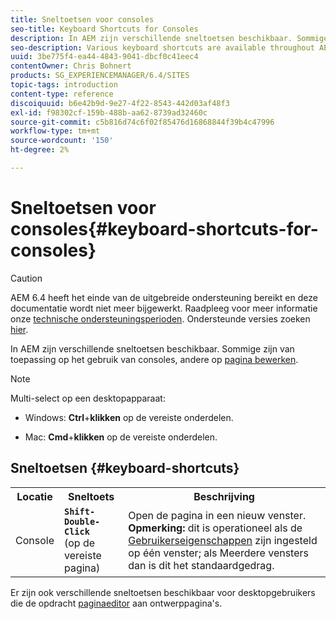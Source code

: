 ```yaml
---
title: Sneltoetsen voor consoles
seo-title: Keyboard Shortcuts for Consoles
description: In AEM zijn verschillende sneltoetsen beschikbaar. Sommige zijn van toepassing op het gebruik van consoles, andere op paginabewerking.
seo-description: Various keyboard shortcuts are available throughout AEM. Some apply to the use of consoles, others to page editing.
uuid: 3be775f4-ea44-4843-9041-dbcf0c41eec4
contentOwner: Chris Bohnert
products: SG_EXPERIENCEMANAGER/6.4/SITES
topic-tags: introduction
content-type: reference
discoiquuid: b6e42b9d-9e27-4f22-8543-442d03af48f3
exl-id: f98302cf-159b-488b-aa62-8739ad32460c
source-git-commit: c5b816d74c6f02f85476d16868844f39b4c47996
workflow-type: tm+mt
source-wordcount: '150'
ht-degree: 2%

---
```


# Sneltoetsen voor consoles{#keyboard-shortcuts-for-consoles}

>[!CAUTION]
>
>AEM 6.4 heeft het einde van de uitgebreide ondersteuning bereikt en deze documentatie wordt niet meer bijgewerkt. Raadpleeg voor meer informatie onze [technische ondersteuningsperioden](https://helpx.adobe.com/support/programs/eol-matrix.html). Ondersteunde versies zoeken [hier](https://experienceleague.adobe.com/docs/).

In AEM zijn verschillende sneltoetsen beschikbaar. Sommige zijn van toepassing op het gebruik van consoles, andere op [pagina bewerken](/help/sites-classic-ui-authoring/classic-page-author-keyboard-shortcuts.md).

>[!NOTE]
>
>Multi-select op een desktopapparaat:
>
>* Windows: **Ctrl**+**klikken** op de vereiste onderdelen.
>
>* Mac: **Cmd**+**klikken** op de vereiste onderdelen.
>


## Sneltoetsen {#keyboard-shortcuts}

<table> 
 <tbody> 
  <tr> 
   <th>Locatie</th> 
   <th>Sneltoets</th> 
   <th>Beschrijving</th> 
  </tr> 
  <tr> 
   <td>Console</td> 
   <td><strong><code>Shift-Double-Click</code></strong><br /> (op de vereiste pagina)</td> 
   <td>Open de pagina in een nieuw venster.<br /> <strong>Opmerking:</strong> dit is operationeel als de <a href="/help/sites-classic-ui-authoring/author-env-user-props.md">Gebruikerseigenschappen</a> zijn ingesteld op één venster; als Meerdere vensters dan is dit het standaardgedrag.</td> 
  </tr> 
 </tbody> 
</table>

Er zijn ook verschillende sneltoetsen beschikbaar voor desktopgebruikers die de opdracht [paginaeditor](/help/sites-classic-ui-authoring/classic-page-author-keyboard-shortcuts.md) aan ontwerppagina&#39;s.
